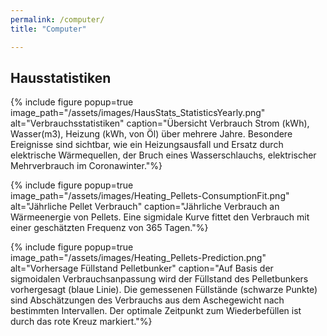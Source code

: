 ```yaml
---
permalink: /computer/
title: "Computer"

---
```


Hausstatistiken
---------------



{% include figure popup=true image_path="/assets/images/HausStats_StatisticsYearly.png" alt="Verbrauchsstatistiken" caption="Übersicht Verbrauch Strom (kWh), Wasser(m3), Heizung (kWh, von Öl) über mehrere Jahre. Besondere Ereignisse sind sichtbar, wie ein Heizungsausfall und Ersatz durch elektrische Wärmequellen, der Bruch eines Wasserschlauchs, elektrischer Mehrverbrauch im Coronawinter."%}

{% include figure popup=true image_path="/assets/images/Heating_Pellets-ConsumptionFit.png" alt="Jährliche Pellet Verbrauch" caption="Jährliche Verbrauch an Wärmeenergie von Pellets. Eine sigmidale Kurve fittet den Verbrauch mit einer geschätzten Frequenz von 365 Tagen."%}

{% include figure popup=true image_path="/assets/images/Heating_Pellets-Prediction.png" alt="Vorhersage Füllstand Pelletbunker" caption="Auf Basis der sigmoidalen Verbrauchsanpassung wird der Füllstand des Pelletbunkers vorhergesagt (blaue Linie). Die gemessenen Füllstände (schwarze Punkte) sind Abschätzungen des Verbrauchs aus dem Aschegewicht nach bestimmten Intervallen. Der optimale Zeitpunkt zum Wiederbefüllen ist durch das rote Kreuz markiert."%}
